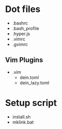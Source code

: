 # Dot files
- .bashrc
- .bash_profile
- .hyper.js
- .vimrc
- .gvimrc

## Vim Plugins
- .vim
    - dein.toml
    - dein_lazy.toml

# Setup script
- install.sh
- mklink.bat
